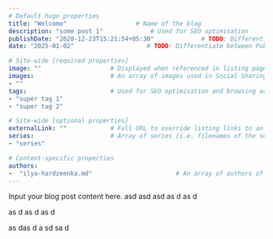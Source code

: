 ```yaml
---
# Default hugo properties
title: "Welcome"                   # Name of the blog
description: "some post 1"             # Used for SEO optimisation
publishDate: "2020-12-23T15:21:54+05:30"             # TODO: Differentiate between date
date: "2025-01-02"                    # TODO: Differentiate between PublishDate

# Site-wide [required properties]
image: ""                   # Displayed when referenced in listing pages
images:                     # An array of images used in Social Sharing
- ""
tags:                       # Used for SEO optimisation and browsing across the site.
- "super tag 1"
- "super tag 2"

# Site-wide [optional properties]
externalLink: ""            # Full URL to override listing links to an external page
series:                     # Array of series (i.e. filenames of the series this is a part of)
- "series"

# Content-specific properties
authors:
-  "ilya-hardzeenka.md"                       # An array of authors of the post (filenames in authors).
---
```

Input your blog post content here.
asd
asd
asd
as
d
as
d

as
d
as
d
as
d

as
das
d
a
sd
sa
d